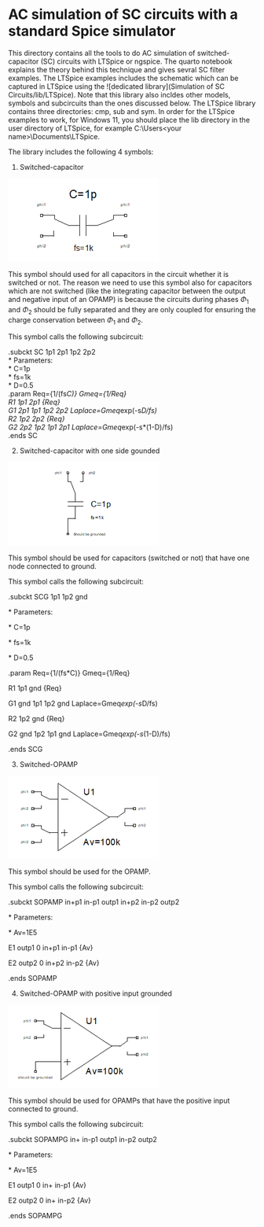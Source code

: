 # AC simulation of SC circuits with a standard Spice simulator

This directory contains all the tools to do AC simulation of switched-capacitor (SC) circuits with LTSpice or ngspice. The quarto notebook explains the theory behind this technique and gives sevral SC filter examples. The LTSpice examples includes the schematic which can be captured in LTSpice using the ![dedicated library](Simulation of SC Circuits/lib/LTSpice). Note that this library also incldes other models, symbols and subcircuits than the ones discussed below. The LTSpice library contains three directories: cmp, sub and sym. In order for the LTSpice examples to work, for Windows 11, you should place the lib directory in the user directory of LTSpice, for example C:\Users\<your name>\Documents\LTSpice.

The library includes the following 4 symbols:

1) Switched-capacitor

![Switched-capacitor.](/img/SC.png)

This symbol should used for all capacitors in the circuit whether it is switched or not. The reason we need to use this symbol also for capacitors which are not switched (like the integrating capacitor between the output and negative input of an OPAMP) is because the circuits during phases $\Phi_1$ and $\Phi_2$ should be fully separated and they are only coupled for ensuring the charge conservation between $\Phi_1$ and $\Phi_2$.

This symbol calls the following subcircuit:

.subckt SC 1p1 2p1 1p2 2p2\
\* Parameters:\
\* C=1p\
\* fs=1k\
\* D=0.5\
.param Req={1/(fs*C)} Gmeq={1/Req}\
R1 1p1 2p1 {Req}\
G1 2p1 1p1 1p2 2p2 Laplace=Gmeq*exp(-s*D/fs)\
R2 1p2 2p2 {Req}\
G2 2p2 1p2 1p1 2p1 Laplace=Gmeq*exp(-s*(1-D)/fs)\
.ends SC

2) Switched-capacitor with one side gounded

![Grounded switched-capacitor.](/img/SCG.png)

This symbol should be used for capacitors (switched or not) that have one node connected to ground.

This symbol calls the following subcircuit:

.subckt SCG 1p1 1p2 gnd

\* Parameters:

\* C=1p

\* fs=1k

\* D=0.5

.param Req={1/(fs*C)} Gmeq={1/Req}

R1 1p1 gnd {Req}

G1 gnd 1p1 1p2 gnd Laplace=Gmeq*exp(-s*D/fs)

R2 1p2 gnd {Req}

G2 gnd 1p2 1p1 gnd Laplace=Gmeq*exp(-s*(1-D)/fs)

.ends SCG

3) Switched-OPAMP

![Switched-OPAMP.](/img/SOPAMP.png)

This symbol should be used for the OPAMP.

This symbol calls the following subcircuit:

.subckt SOPAMP in+p1 in-p1 outp1 in+p2 in-p2 outp2

\* Parameters:

\* Av=1E5

E1 outp1 0 in+p1 in-p1 {Av}

E2 outp2 0 in+p2 in-p2 {Av}

.ends SOPAMP

4) Switched-OPAMP with positive input grounded

![Grounded switched-OPAMP.](/img/SOPAMPG.png)

This symbol should be used for OPAMPs that have the positive input connected to ground.

This symbol calls the following subcircuit:

.subckt SOPAMPG in+ in-p1 outp1 in-p2 outp2

\* Parameters:

\* Av=1E5

E1 outp1 0 in+ in-p1 {Av}

E2 outp2 0 in+ in-p2 {Av}

.ends SOPAMPG
